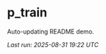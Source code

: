 # p_train

Auto-updating README demo.

<!--START_SECTION:status-->
_Last run: 2025-08-31 19:22 UTC_
<!--END_SECTION:status-->















































































































































































































































